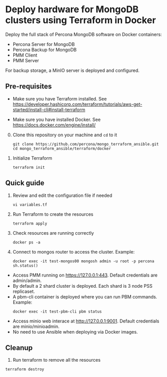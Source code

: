 # Deploy hardware for MongoDB clusters using Terraform in Docker

Deploy the full stack of Percona MongoDB software on Docker containers:

- Percona Server for MongoDB
- Percona Backup for MongoDB
- PMM Client
- PMM Server

For backup storage, a MinIO server is deployed and configured. 

## Pre-requisites

- Make sure you have Terraform installed. See https://developer.hashicorp.com/terraform/tutorials/aws-get-started/install-cli#install-terraform

- Make sure you have installed Docker. See https://docs.docker.com/engine/install/

0. Clone this repository on your machine and `cd` to it

    ```
    git clone https://github.com/percona/mongo_terraform_ansible.git
    cd mongo_terraform_ansible/terraform/docker
    ```

1. Initialize Terraform 

    ```
    terraform init
    ```

## Quick guide

1. Review and edit the configuration file if needed

    ```
    vi variables.tf
    ```

2. Run Terraform to create the resources

    ```
    terraform apply
    ``` 

3. Check resources are running correctly

    ```
    docker ps -a
    ```

4. Connect to mongos router to access the cluster. Example:

    ```
    docker exec -it test-mongos00 mongosh admin -u root -p percona
    sh.status()
    ```

- Access PMM running on https://127.0.0.1:443. Default credentials are admin/admin. 
- By default a 2 shard cluster is deployed. Each shard is 3 node PSS replicaset.
- A pbm-cli container is deployed where you can run PBM commands. Example:
  ```
  docker exec -it test-pbm-cli pbm status
  ```
- Access minio web interace at http://127.0.0.1:9001. Default credentials are minio/minioadmin.
- No need to use Ansible when deploying via Docker images. 


## Cleanup

1. Run terraform to remove all the resources 
  ```
  terraform destroy
  ```